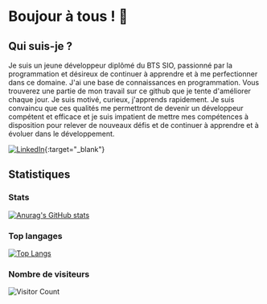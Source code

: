 # Boujour à tous ! 👋


## Qui suis-je ?

Je suis un jeune développeur diplômé du BTS SIO, passionné par la programmation et désireux de continuer à apprendre et à me perfectionner dans ce domaine. J'ai une base de connaissances en programmation. Vous trouverez une partie de mon travail sur ce github que je tente d'améliorer chaque jour. Je suis motivé, curieux, j'apprends rapidement. Je suis convaincu que ces qualités me permettront de devenir un développeur compétent et efficace et je suis impatient de mettre mes compétences à disposition pour relever de nouveaux défis et de continuer à apprendre et à évoluer dans le développement.

[![LinkedIn](https://img.shields.io/badge/LinkedIn-0077B5?style=for-the-badge&logo=linkedin&logoColor=white)](https://www.linkedin.com/in/menahem-vye-ab3575206/){:target="_blank"}

## **Statistiques**

### Stats
[![Anurag's GitHub stats](https://github-readme-stats.vercel.app/api?username=menahvye&count_private=true&show_icons=true&title_color=fff&text_color=fff&bg_color=30,36d1dc,904e95)](https://github.com/menahvye/github-readme-stats)

### Top langages
[![Top Langs](https://github-readme-stats.vercel.app/api/top-langs/?username=menahvye&langs_count=10&layout=compact&hide=html,css&hide_title=true)](https://github.com/menahvye/github-readme-stats)

### Nombre de visiteurs
![Visitor Count](https://profile-counter.glitch.me/menahvye/count.svg)


<!--
**menahvye/menahvye** is a ✨ _special_ ✨ repository because its `README.md` (this file) appears on your GitHub profile.

Here are some ideas to get you started:

- 🔭 I’m currently working on ...
- 🌱 I’m currently learning ...
- 👯 I’m looking to collaborate on ...
- 🤔 I’m looking for help with ...
- 💬 Ask me about ...
- 📫 How to reach me: ...
- 😄 Pronouns: ...
- ⚡ Fun fact: ...
-->

